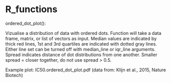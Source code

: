 # R_functions

ordered_dot_plot():

Vizualise a distribution of data with ordered dots. Function will take a data frame, matrix, or list of vectors as input. Median values are indicated by thick red lines, 1st and 3rd quartiles are indicated with dotted gray lines. Either line set can be turned off with median_line or iqr_line arguments. Spread indicates distance of dot distributions from one another. Smaller spread = closer together, do not use spread > 0.5.

Example plot: IC50.ordered_dot_plot.pdf (data from: Klijn et al., 2015, Nature Biotech)
